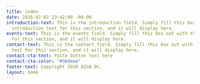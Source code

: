 ```yaml
---
title: index
date: 2016-07-02 23:42:00 -04:00
introduction-text: This is the introduction field. Simply fill this box out with the
  introduction text for this section, and it will display here.
events-text: This is the events field. Simply fill this box out with the event text
  for this section, and it will display here.
contact-text: This is the contact field. Simply fill this box out with the contact
  text for this section, and it will display here.
contact-cta-text: Paste button text here
contact-cta-color: "#36deee"
footer-text: Copyright 2016 AIGA DC.
layout: home
---
```


